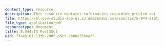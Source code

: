```yaml
---
content_type: resource
description: This resource contains information regarding problem set 3 solution.
file: https://ol-ocw-studio-app-qa.s3.amazonaws.com/courses/8-044-statistical-physics-i-spring-2013/7fa48161133b2805a5cf9b00d336ea55_MIT8_044S13_pss3.pdf
file_type: application/pdf
resourcetype: Document
title: 8.044s13 Pset3Sol
uid: 7fa48161-133b-2805-a5cf-9b00d336ea55
---
```

